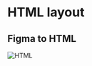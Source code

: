# HTML layout
## Figma to HTML
![HTML](https://user-images.githubusercontent.com/46354618/125943732-7ed699e4-5760-4aa2-ac7e-2c949280df19.jpeg)


